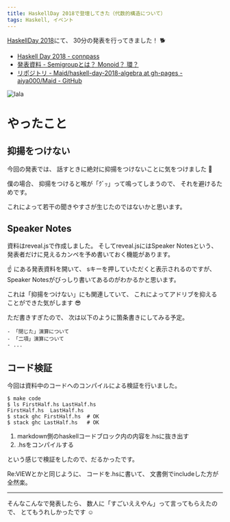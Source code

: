```yaml
---
title: HaskellDay 2018で登壇してきた（代数的構造について）
tags: Haskell, イベント
---
```


[HaskellDay 2018](https://haskell-jp.connpass.com/event/92617/)にて、
30分の発表を行ってきました！ :dog2:

- [Haskell Day 2018 - connpass](https://haskell-jp.connpass.com/event/92617/)
- [発表資料 - Semigroupとは？ Monoid？ 環？](https://aiya000.github.io/Maid/haskell-day-2018-algebra/)
- [リポジトリ - Maid/haskell-day-2018-algebra at gh-pages - aiya000/Maid - GitHub](https://github.com/aiya000/Maid/tree/gh-pages/haskell-day-2018-algebra)

![lala](/2018-11-12-haskell-day-2018/lala.png)

# やったこと
## 抑揚をつけない
今回の発表では、
話すときに絶対に抑揚をつけないことに気をつけました :eyes:

僕の場合、
抑揚をつけると喉が「ｸﾞｯ」って鳴ってしまうので、
それを避けるためです。

これによって若干の聞きやすさが生じたのではないかと思います。

## Speaker Notes
資料はreveal.jsで作成しました。
そしてreveal.jsにはSpeaker Notesという、
発表者だけに見えるカンペを予め書いておく機能があります。

:point_up: にある発表資料を開いて、
sキーを押していただくと表示されるのですが、
Speaker Notesがびっしり書いてあるのがわかるかと思います。

これは「抑揚をつけない」にも関連していて、
これによってアドリブを抑えることができた気がします :sunglasses:

ただ書きすぎたので、
次は以下のように箇条書きにしてみる予定。

```
- 「閉じた」演算について
- 「二項」演算について
- ...
```

## コード検証
今回は資料中のコードへのコンパイルによる検証を行いました。

```shell-session
$ make code
$ ls FirstHalf.hs LastHalf.hs
FirstHalf.hs  LastHalf.hs
$ stack ghc FirstHalf.hs  # OK
$ stack ghc LastHalf.hs   # OK
```

1. markdown側のhaskellコードブロック内の内容を.hsに抜き出す
2. .hsをコンパイルする

という感じで検証をしたので、だるかったです。

Re:VIEWとかと同じように、
コードを.hsに書いて、
文書側でincludeした方が全然楽。

- - -

そんなこんなで発表したら、
数人に「すごいええやん」って言ってもらえたので、
とてもうれしかったです :relaxed:
